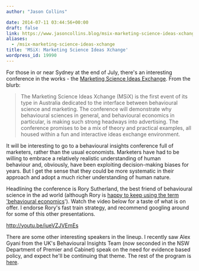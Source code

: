 ```yaml
---
author: "Jason Collins"

date: 2014-07-11 03:44:56+00:00
draft: false
link: https://www.jasoncollins.blog/msix-marketing-science-ideas-xchange/
aliases:
  - /msix-marketing-science-ideas-xchange
title: 'MSiX: Marketing Science Ideas Xchange'
wordpress_id: 19990
---
```


For those in or near Sydney at the end of July, there's an interesting conference in the works - the [Marketing Science Ideas Exchange](http://msix.com.au/). From the blurb:


<blockquote>The Marketing Science Ideas Xchange (MSiX) is the first event of its type in Australia dedicated to the interface between behavioural science and marketing. The conference will demonstrate why behavioural sciences in general, and behavioural economics in particular, is making such strong headways into advertising. The conference promises to be a mix of theory and practical examples, all housed within a fun and interactive ideas exchange environment.</blockquote>


It will be interesting to go to a behavioural insights conference full of marketers, rather than the usual economists. Marketers have had to be willing to embrace a relatively realistic understanding of human behaviour and, obviously, have been exploiting decision-making biases for years. But I get the sense that they could be more systematic in their approach and adopt a much richer understanding of human nature.

Headlining the conference is Rory Sutherland, the best friend of behavioural science in the ad world (although Rory is [happy to keep using the term 'behavioural economics](https://www.directnewideas.com/magazine/?id=1352)'). Watch the video below for a taste of what is on offer. I endorse Rory's fast train strategy, and recommend googling around for some of this other presentations.

http://youtu.be/iueVZJVEmEs

There are some other interesting speakers in the lineup. I recently saw Alex Gyani from the UK's Behavioural Insights Team (now seconded in the NSW Department of Premier and Cabinet) speak on the need for evidence based policy, and expect he'll be continuing that theme. The rest of the program is [here](http://msix.com.au/agenda/day-1/).
